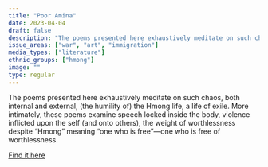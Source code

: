 ```yaml
---
title: "Poor Amina"
date: 2023-04-04
draft: false
description: "The poems presented here exhaustively meditate on such chaos, both internal and external, (the humility of) the Hmong life, a life of exile. More intimately, these poems examine speech locked inside the body, violence inflicted upon the self (and onto others), the weight of worthlessness despite “Hmong” meaning “one who is free”—one who is free of worthlessness."
issue_areas: ["war", "art", "immigration"]
media_types: ["literature"]
ethnic_groups: ["hmong"]
image: ""
type: regular
---
```


The poems presented here exhaustively meditate on such chaos, both internal and external, (the humility of) the Hmong life, a life of exile. More intimately, these poems examine speech locked inside the body, violence inflicted upon the self (and onto others), the weight of worthlessness despite “Hmong” meaning “one who is free”—one who is free of worthlessness.

[Find it here](https://www.thebind.net/blog/khatyxiong-pooranima)
